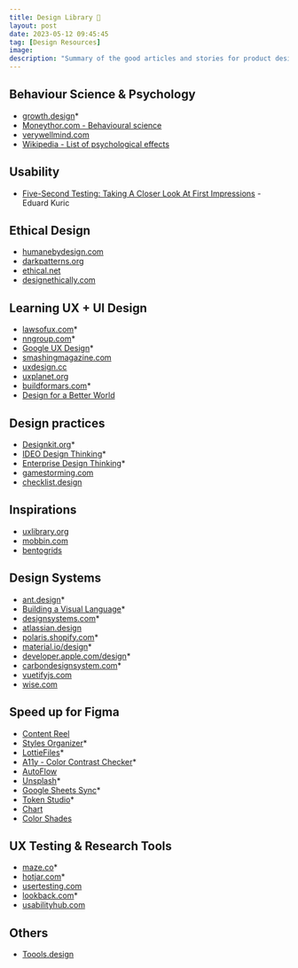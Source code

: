 ```yaml
---
title: Design Library 📗
layout: post
date: 2023-05-12 09:45:45
tag: [Design Resources]
image: 
description: "Summary of the good articles and stories for product design such as DesignOps, UX Research, ..."
---
```


## Behaviour Science & Psychology
- [growth.design](https://growth.design/psychology)*
- [Moneythor.com - Behavioural science](https://www.moneythor.com/analysis-opinions/behavioural-science/)
- [verywellmind.com](https://www.verywellmind.com/)
- [Wikipedia - List of psychological effects](https://en.m.wikipedia.org/wiki/List_of_psychological_effects)

## Usability
- [Five-Second Testing: Taking A Closer Look At First Impressions](https://www.smashingmagazine.com/2023/12/five-second-testing-case-study) - Eduard Kuric

## Ethical Design
- [humanebydesign.com](https://humanebydesign.com)
- [darkpatterns.org](https://darkpatterns.org)
- [ethical.net](https://ethical.net)
- [designethically.com](https://designethically.com)

## Learning UX + UI Design
- [lawsofux.com](https://lawsofux.com)*
- [nngroup.com](https://nngroup.com)*
- [Google UX Design](https://www.coursera.org/professional-certificates/google-ux-design)*
- [smashingmagazine.com](https://smashingmagazine.com)
- [uxdesign.cc](https://uxdesign.cc)
- [uxplanet.org](https://uxplanet.org)
- [buildformars.com](https://builtformars.com/)*
- [Design for a Better World](https://dbw.jnd.org)

## Design practices
- [Designkit.org](https://www.designkit.org/methods.html)*
- [IDEO Design Thinking](https://designthinking.ideo.com/)*
- [Enterprise Design Thinking](https://www.ibm.com/design/thinking/)*
- [gamestorming.com](https://gamestorming.com/)
- [checklist.design](https://www.checklist.design/)

## Inspirations
- [uxlibrary.org](https://www.uxlibrary.org/explore/ui-design/ui-patterns-and-inspiration)
- [mobbin.com](https://mobbin.com/)
- [bentogrids](https://bentogrids.com/)

## Design Systems
- [ant.design](https://)*
- [Building a Visual Language](https://airbnb.design/building-a-visual-language/)*
- [designsystems.com](https://designsystems.com)*
- [atlassian.design](https://atlassian.design)
- [polaris.shopify.com](https://polaris.shopify.com)*
- [material.io/design](https://material.io/design)*
- [developer.apple.com/design](https://developer.apple.com/design)*
- [carbondesignsystem.com](https://carbondesignsystem.com)*
- [vuetifyjs.com](https://uetifyjs.com)
- [wise.com](https://wise.com)

## Speed up for Figma
- [Content Reel](https://www.figma.com/community/plugin/731627216655469013)
- [Styles Organizer](https://www.figma.com/community/plugin/816627069580757929)*
- [LottieFiles](https://www.figma.com/community/plugin/809860933081065308)*
- [A11y - Color Contrast Checker](https://www.figma.com/community/plugin/733159460536249875)*
- [AutoFlow](https://www.figma.com/community/plugin/733902567457592893/autoflow)
- [Unsplash](https://www.figma.com/community/plugin/738454987945972471/Unsplash)*
- [Google Sheets Sync](https://www.figma.com/community/plugin/735770583268406934/Google-Sheets-Sync)*
- [Token Studio](https://tokens.studio/)*
- [Chart](https://www.figma.com/community/plugin/734590934750866002/Chart)
- [Color Shades](https://www.figma.com/community/plugin/929607085343688745/Color-Shades)

## UX Testing & Research Tools
- [maze.co](https://maze.co)*
- [hotjar.com](https://hotjar.com)*
- [usertesting.com](https://usertesting.com)
- [lookback.com](https://lookback.com)*
- [usabilityhub.com](https://usabilityhub.com)

## Others
- [Toools.design](https://www.toools.design/)